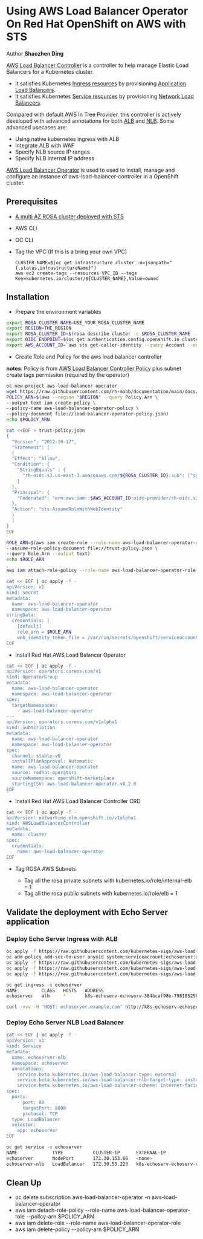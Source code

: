 # Using AWS Load Balancer Operator On Red Hat OpenShift on AWS with STS

Author **Shaozhen Ding**

[AWS Load Balancer Controller](https://kubernetes-sigs.github.io/aws-load-balancer-controller/v2.4/) is a controller to help manage Elastic Load Balancers for a Kubernetes cluster.

* It satisfies Kubernetes [Ingress resources](https://kubernetes.io/docs/concepts/services-networking/ingress/) by provisioning [Application Load Balancers](https://docs.aws.amazon.com/elasticloadbalancing/latest/application/introduction.html).
* It satisfies Kubernetes [Service resources](https://kubernetes.io/docs/concepts/services-networking/service/) by provisioning [Network Load Balancers](https://docs.aws.amazon.com/elasticloadbalancing/latest/network/introduction.html).

Compared with default AWS In Tree Provider, this controller is actively developed with advanced annotations for both [ALB](https://kubernetes-sigs.github.io/aws-load-balancer-controller/v2.2/guide/ingress/annotations/) and [NLB](https://kubernetes-sigs.github.io/aws-load-balancer-controller/v2.2/guide/service/annotations/#lb-type). Some advanced usecases are:

* Using native kubernetes ingress with ALB
* Integrate ALB with WAF
* Specify NLB source IP ranges
* Specify NLB internal IP address

[AWS Load Balancer Operator](https://github.com/openshift/aws-load-balancer-operator) is used to used to install, manage and configure an instance of aws-load-balancer-controller in a OpenShift cluster.

## Prerequisites

* [A multi AZ ROSA cluster deployed with STS](/docs/rosa/sts/)
* AWS CLI
* OC CLI
* Tag the VPC (If this is a bring your own VPC)

  ```
  CLUSTER_NAME=$(oc get infrastructure cluster -o=jsonpath="{.status.infrastructureName}")
  aws ec2 create-tags --resources VPC_ID --tags Key=kubernetes.io/cluster/${CLUSTER_NAME},Value=owned 
  ```

## Installation

* Prepare the environment variables

```bash
export ROSA_CLUSTER_NAME=USE_YOUR_ROSA_CLUSTER_NAME
export REGION=THE_REGION
export ROSA_CLUSTER_ID=$(rosa describe cluster -c $ROSA_CLUSTER_NAME --output json | jq -r .id)
export OIDC_ENDPOINT=$(oc get authentication.config.openshift.io cluster -o json | jq .spec.serviceAccountIssuer)
export AWS_ACCOUNT_ID=`aws sts get-caller-identity --query Account --output text`
```

* Create Role and Policy for the aws load balancer controller

**notes**: Policy is from [AWS Load Balancer Controller Policy](https://raw.githubusercontent.com/kubernetes-sigs/aws-load-balancer-controller/v2.4.4/docs/install/iam_policy.json) plus subnet create tags permission (required by the operator)


```bash
oc new-project aws-load-balancer-operator
wget https://raw.githubusercontent.com/rh-mobb/documentation/main/docs/rosa/aws-load-balancer-operator/load-balancer-operator-policy.json
POLICY_ARN=$(aws --region "$REGION" --query Policy.Arn \
--output text iam create-policy \
--policy-name aws-load-balancer-operator-policy \
--policy-document file://load-balancer-operator-policy.json)
echo $POLICY_ARN

cat <<EOF > trust-policy.json
{
  "Version": "2012-10-17",
  "Statement": [
  {
  "Effect": "Allow",
  "Condition": {
    "StringEquals" : {
      "rh-oidc.s3.us-east-1.amazonaws.com/${ROSA_CLUSTER_ID}:sub": ["system:serviceaccount:aws-load-balancer-operator:aws-load-balancer-operator-controller-manager", "system:serviceaccount:aws-load-balancer-operator:aws-load-balancer-controller-cluster"]
    }
  },
  "Principal": {
    "Federated": "arn:aws:iam::$AWS_ACCOUNT_ID:oidc-provider/rh-oidc.s3.us-east-1.amazonaws.com/$ROSA_CLUSTER_ID"
  },
  "Action": "sts:AssumeRoleWithWebIdentity"
  }
  ]
}
EOF

ROLE_ARN=$(aws iam create-role --role-name aws-load-balancer-operator-role \
--assume-role-policy-document file://trust-policy.json \
--query Role.Arn --output text)
echo $ROLE_ARN

aws iam attach-role-policy --role-name aws-load-balancer-operator-role --policy-arn $POLICY_ARN

cat << EOF | oc apply -f -
apiVersion: v1
kind: Secret
metadata:
  name: aws-load-balancer-operator
  namespace: aws-load-balancer-operator
stringData:
  credentials: |
    [default]
    role_arn = $ROLE_ARN
    web_identity_token_file = /var/run/secrets/openshift/serviceaccount/token
EOF

```

* Install Red Hat AWS Load Balancer Operator

```bash
cat << EOF | oc apply -f -
apiVersion: operators.coreos.com/v1
kind: OperatorGroup
metadata:
  name: aws-load-balancer-operator
  namespace: aws-load-balancer-operator
spec:
  targetNamespaces:
    - aws-load-balancer-operator
---
apiVersion: operators.coreos.com/v1alpha1
kind: Subscription
metadata:
  name: aws-load-balancer-operator
  namespace: aws-load-balancer-operator
spec:
  channel: stable-v0
  installPlanApproval: Automatic
  name: aws-load-balancer-operator
  source: redhat-operators
  sourceNamespace: openshift-marketplace
  startingCSV: aws-load-balancer-operator.v0.2.0
EOF
```

* Install Red Hat AWS Load Balancer Controller CRD

```bash
cat << EOF | oc apply -f -
apiVersion: networking.olm.openshift.io/v1alpha1
kind: AWSLoadBalancerController
metadata:
  name: cluster
spec:
  credentials:
    name: aws-load-balancer-operator
EOF
```

* Tag ROSA AWS Subnets

    * Tag all the rosa private subnets with kubernetes.io/role/internal-elb = 1
    * Tag all the rosa public subnets with kubernetes.io/role/elb = 1

## Validate the deployment with Echo Server application

### Deploy Echo Server Ingress with ALB

```bash
oc apply -f https://raw.githubusercontent.com/kubernetes-sigs/aws-load-balancer-controller/main/docs/examples/echoservice/echoserver-namespace.yaml
oc adm policy add-scc-to-user anyuid system:serviceaccount:echoserver:default
oc apply -f https://raw.githubusercontent.com/kubernetes-sigs/aws-load-balancer-controller/main/docs/examples/echoservice/echoserver-deployment.yaml
oc apply -f https://raw.githubusercontent.com/kubernetes-sigs/aws-load-balancer-controller/main/docs/examples/echoservice/echoserver-service.yaml
oc apply -f https://raw.githubusercontent.com/kubernetes-sigs/aws-load-balancer-controller/main/docs/examples/echoservice/echoserver-ingress.yaml

oc get ingress -n echoserver
NAME         CLASS   HOSTS   ADDRESS                                                                  PORTS   AGE
echoserver   alb     *       k8s-echoserv-echoserv-384bcaf98e-798185250.us-east-2.elb.amazonaws.com   80      24s

curl -vvv -H "HOST: echoserver.example.com" http://k8s-echoserv-echoserv-384bcaf98e-798185250.us-east-2.elb.amazonaws.com
```

### Deploy Echo Server NLB Load Balancer

```bash
cat << EOF | oc apply -f -
apiVersion: v1
kind: Service
metadata:
  name: echoserver-nlb
  namespace: echoserver
  annotations:
    service.beta.kubernetes.io/aws-load-balancer-type: external
    service.beta.kubernetes.io/aws-load-balancer-nlb-target-type: instance
    service.beta.kubernetes.io/aws-load-balancer-scheme: internet-facing
spec:
  ports:
    - port: 80
      targetPort: 8080
      protocol: TCP
  type: LoadBalancer
  selector:
    app: echoserver
EOF

oc get service -n echoserver
NAME             TYPE           CLUSTER-IP      EXTERNAL-IP                                                                     PORT(S)        AGE
echoserver       NodePort       172.30.153.66   <none>                                                                          80:31296/TCP   48m
echoserver-nlb   LoadBalancer   172.30.53.223   k8s-echoserv-echoserv-d036437ed4-94d8073cee7e077c.elb.us-east-2.amazonaws.com   80:31957/TCP   4m12s
```

## Clean Up

* oc delete subscription aws-load-balancer-operator -n aws-load-balancer-operator
* aws iam detach-role-policy --role-name aws-load-balancer-operator-role --policy-arn $POLICY_ARN
* aws iam delete-role --role-name aws-load-balancer-operator-role
* aws iam delete-policy --policy-arn $POLICY_ARN
